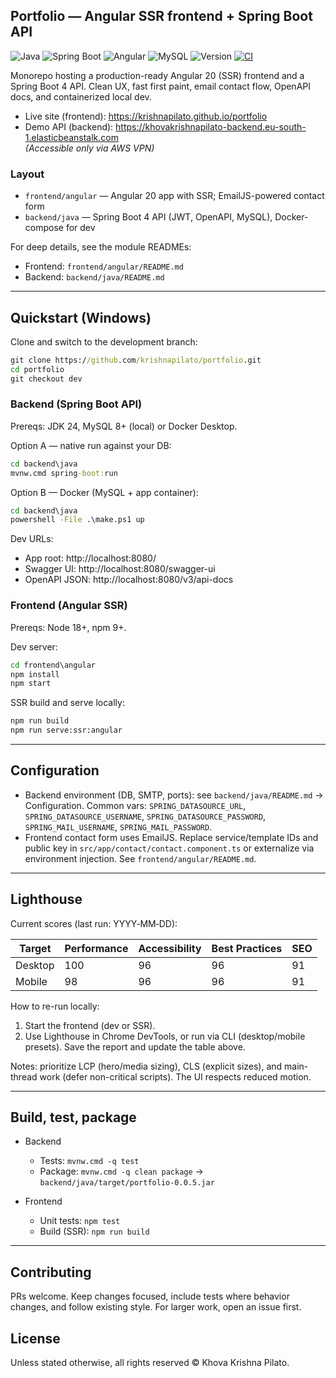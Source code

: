 ## Portfolio — Angular SSR frontend + Spring Boot API

![Java](https://badgen.net/badge/Java/24.0.2/blue?icon=java)
![Spring Boot](https://img.shields.io/badge/Spring%20Boot-4.0.0--M1-brightgreen?style=flat&logo=spring-boot)
![Angular](https://img.shields.io/badge/Angular-20.1.6-red?style=flat&logo=angular)
![MySQL](https://img.shields.io/badge/MySQL-9.4.0-blue?style=flat&logo=mysql)
![Version](https://img.shields.io/badge/Version-0.0.5-blue?style=flat)
[![CI](https://github.com/krishnapilato/portfolio/actions/workflows/github-actions.yml/badge.svg)](https://github.com/krishnapilato/portfolio/actions)

Monorepo hosting a production-ready Angular 20 (SSR) frontend and a Spring Boot 4 API. Clean UX, fast first paint, email contact flow, OpenAPI docs, and containerized local dev.

- Live site (frontend): https://krishnapilato.github.io/portfolio
- Demo API (backend): https://khovakrishnapilato-backend.eu-south-1.elasticbeanstalk.com  
   *(Accessible only via AWS VPN)*

### Layout

- `frontend/angular` — Angular 20 app with SSR; EmailJS-powered contact form
- `backend/java` — Spring Boot 4 API (JWT, OpenAPI, MySQL), Docker-compose for dev

For deep details, see the module READMEs:
- Frontend: `frontend/angular/README.md`
- Backend: `backend/java/README.md`

---

## Quickstart (Windows)

Clone and switch to the development branch:

```cmd
git clone https://github.com/krishnapilato/portfolio.git
cd portfolio
git checkout dev
```

### Backend (Spring Boot API)

Prereqs: JDK 24, MySQL 8+ (local) or Docker Desktop.

Option A — native run against your DB:

```cmd
cd backend\java
mvnw.cmd spring-boot:run
```

Option B — Docker (MySQL + app container):

```cmd
cd backend\java
powershell -File .\make.ps1 up
```

Dev URLs:
- App root: http://localhost:8080/
- Swagger UI: http://localhost:8080/swagger-ui
- OpenAPI JSON: http://localhost:8080/v3/api-docs

### Frontend (Angular SSR)

Prereqs: Node 18+, npm 9+.

Dev server:

```cmd
cd frontend\angular
npm install
npm start
```

SSR build and serve locally:

```cmd
npm run build
npm run serve:ssr:angular
```

---

## Configuration

- Backend environment (DB, SMTP, ports): see `backend/java/README.md` → Configuration. Common vars: `SPRING_DATASOURCE_URL`, `SPRING_DATASOURCE_USERNAME`, `SPRING_DATASOURCE_PASSWORD`, `SPRING_MAIL_USERNAME`, `SPRING_MAIL_PASSWORD`.
- Frontend contact form uses EmailJS. Replace service/template IDs and public key in `src/app/contact/contact.component.ts` or externalize via environment injection. See `frontend/angular/README.md`.

---

## Lighthouse

Current scores (last run: YYYY‑MM‑DD):

| Target | Performance | Accessibility | Best Practices | SEO |
|--------|-------------|---------------|----------------|-----|
| Desktop | 100 | 96 | 96 | 91 |
| Mobile  | 98 | 96 | 96 | 91 |

How to re-run locally:
1) Start the frontend (dev or SSR).
2) Use Lighthouse in Chrome DevTools, or run via CLI (desktop/mobile presets). Save the report and update the table above.

Notes: prioritize LCP (hero/media sizing), CLS (explicit sizes), and main-thread work (defer non-critical scripts). The UI respects reduced motion.

---

## Build, test, package

- Backend
   - Tests: `mvnw.cmd -q test`
   - Package: `mvnw.cmd -q clean package` → `backend/java/target/portfolio-0.0.5.jar`

- Frontend
   - Unit tests: `npm test`
   - Build (SSR): `npm run build`

---

## Contributing

PRs welcome. Keep changes focused, include tests where behavior changes, and follow existing style. For larger work, open an issue first.

## License

Unless stated otherwise, all rights reserved © Khova Krishna Pilato.